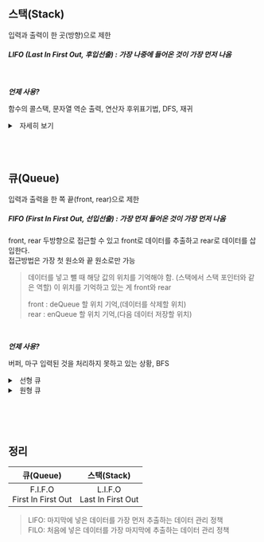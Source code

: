 ## 스택(Stack)

입력과 출력이 한 곳(방향)으로 제한

##### LIFO (Last In First Out, 후입선출) : 가장 나중에 들어온 것이 가장 먼저 나옴


<br>

***언제 사용?*** 

함수의 콜스택, 문자열 역순 출력, 연산자 후위표기법, DFS, 재귀


<details>
<summary>&nbsp; 자세히 보기</summary>

---
<br>

`주요 기능`

<!-- push와 pop할 때는 해당 위치를 알고 있어야 하므로 기억하고 있는 '스택 포인터(SP)'가 필요함
스택 포인터는 다음 값이 들어갈 위치를 가리키고 있음 (처음 기본값은 -1) -->

<br>



---
</details>


<br>
<br>
<br>

## 큐(Queue)

입력과 출력을 한 쪽 끝(front, rear)으로 제한

##### FIFO (First In First Out, 선입선출) : 가장 먼저 들어온 것이 가장 먼저 나옴


front, rear 두방향으로 접근할 수 있고 front로 데이터를 추출하고 rear로 데이터를 삽입한다.
<br>
접근방법은 가장 첫 원소와 끝 원소로만 가능

> 데이터를 넣고 뺄 때 해당 값의 위치를 기억해야 함. (스택에서 스택 포인터와 같은 역할)
> 이 위치를 기억하고 있는 게 front와 rear
>
> front : deQueue 할 위치 기억,(데이터를 삭제할 위치) <br>
> rear : enQueue 할 위치 기억,(다음 데이터 저장할 위치)

<br>

***언제 사용?***

버퍼, 마구 입력된 것을 처리하지 못하고 있는 상황, BFS




<details>
<summary>&nbsp; 선형 큐</summary>

---
선형 큐란?<br>

- rear = n - 1이면 큐가 꽉찬 것.<br>
- front 앞에 있는 공간이 낭비된다.<br>


 단점 : 큐에 빈 메모리가 남아 있어도, 꽉 차있는것으로 판단할 수도 있음 (rear가 끝에 도달했을 때)<br>
이를 개선한 것이 '원형 큐'

</details>



<details>
<summary>&nbsp; 원형 큐</summary>

---
원형 큐란? <br>
<br>

- 논리적으로 배열을 원형으로 재해석한 자료구조이다.<br>
- 원형 큐는 초기 공백 상태일 때 front와 rear가 0 <br>
- front = rear = n - 1일 때 큐가 비어 있으면서 꽉차 있는 놀라운 현상이 발생할 수 있다. <br>그래서 변수하나를 0으로 세팅해서 구별

<br>
단점 : 메모리 공간은 잘 활용하지만, 배열로 구현되어 있기 때문에 큐의 크기가 제한

이를 개선한 것이 '연결리스트 큐'
연결리스트 큐는 크기가 제한이 없고 삽입, 삭제가 편리

<br>

</details>









<br>




<br>
<br>
<br>


## 정리

|            큐(Queue)             |           스택(Stack)           |
| :-----------------------------: | :-----------------------------: |
| F.I.F.O <br/> First In First Out | L.I.F.O <br/> Last In First Out |


> LIFO: 마지막에 넣은 데이터를 가장 먼저 추출하는 데이터 관리 정책<br>
> FILO: 처음에 넣은 데이터를 가장 마지막에 추출하는 데이터 관리 정책